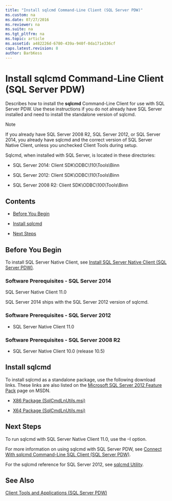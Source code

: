 ```yaml
---
title: "Install sqlcmd Command-Line Client (SQL Server PDW)"
ms.custom: na
ms.date: 07/27/2016
ms.reviewer: na
ms.suite: na
ms.tgt_pltfrm: na
ms.topic: article
ms.assetid: a482226d-6780-439a-940f-0da171e336cf
caps.latest.revision: 8
author: BarbKess
---
```

# Install sqlcmd Command-Line Client (SQL Server PDW)
Describes how to install the **sqlcmd** Command-Line Client for use with SQL Server PDW. Use these instructions if you do not already have SQL Server installed and need to install the standalone version of sqlcmd.  
  
> [!NOTE]  
> If you already have SQL Server 2008 R2, SQL Server 2012, or SQL Server 2014, you already have sqlcmd and the correct version of SQL Server Native Client, unless you unchecked Client Tools during setup.  
  
Sqlcmd, when installed with SQL Server, is located in these directories:  
  
-   SQL Server 2014: Client SDK\ODBC\110\Tools\Binn  
  
-   SQL Server 2012: Client SDK\ODBC\110\Tools\Binn  
  
-   SQL Server 2008 R2: Client SDK\ODBC\100\Tools\Binn  
  
## Contents  
  
-   [Before You Begin](#before)  
  
-   [Install sqlcmd](#install)  
  
-   [Next Steps](#next)  
  
## <a name="before"></a>Before You Begin  
To install SQL Server Native Client, see [Install SQL Server Native Client &#40;SQL Server PDW&#41;](../sqlpdw/install-sql-server-native-client-sql-server-pdw.md).  
  
### Software Prerequisites - SQL Server 2014  
SQL Server Native Client 11.0  
  
SQL Server 2014 ships with the SQL Server 2012 version of sqlcmd.  
  
### Software Prerequisites - SQL Server 2012  
  
-   SQL Server Native Client 11.0  
  
### Software Prerequisites - SQL Server 2008 R2  
  
-   SQL Server Native Client 10.0 (release 10.5)  
  
## <a name="install"></a>Install sqlcmd  
To install sqlcmd as a standalone package, use the following download links. These links are also listed on the [Microsoft SQL Server 2012 Feature Pack](http://www.microsoft.com/en-us/download/details.aspx?id=29065) page on MSDN.  
  
-   [X86 Package (SqlCmdLnUtils.msi)](http://go.microsoft.com/fwlink/?LinkID=239649&clcid=0x409)  
  
-   [X64 Package (SqlCmdLnUtils.msi)](http://go.microsoft.com/fwlink/?LinkID=239650&clcid=0x409)  
  
## <a name="next"></a>Next Steps  
To run sqlcmd with SQL Server Native Client 11.0, use the –I option.  
  
For more information on using sqlcmd with SQL Server PDW, see [Connect With sqlcmd Command-Line SQL Client &#40;SQL Server PDW&#41;](../sqlpdw/connect-with-sqlcmd-command-line-sql-client-sql-server-pdw.md).  
  
For the sqlcmd reference for SQL Server 2012, see [sqlcmd Utility](http://msdn.microsoft.com/en-US/library/ms162773(v=sql.110).aspx).  
  
## See Also  
[Client Tools and Applications &#40;SQL Server PDW&#41;](../sqlpdw/client-tools-and-applications-sql-server-pdw.md)  
  
